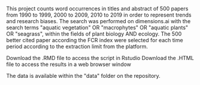 This project counts word occurrences in titles and abstract of 500 papers from 1990 to 1999, 2000 to 2009, 2010 to 2019 in order to represent trends and research biases. 
The search was performed on dimensions.ai with the search terms "aquatic vegetation" OR "macrophytes" OR "aquatic plants" OR "seagrass", within the fields of plant biology AND ecology.
The 500 better cited paper according the FCR index were selected for each time period according to the extraction limit from the platform.

Download the .RMD file to access the script in Rstudio
Download the .HTML file to access the results in a web browser window

The data is available within the "data" folder on the repository.
